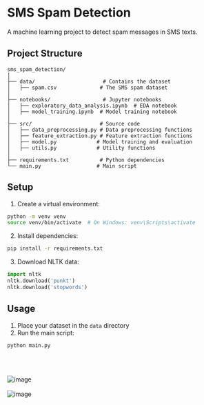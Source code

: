 # SMS Spam Detection

A machine learning project to detect spam messages in SMS texts.

## Project Structure

```
sms_spam_detection/
│
├── data/                      # Contains the dataset
│   ├── spam.csv              # The SMS spam dataset
│
├── notebooks/                 # Jupyter notebooks
│   ├── exploratory_data_analysis.ipynb  # EDA notebook
│   ├── model_training.ipynb  # Model training notebook
│
├── src/                      # Source code
│   ├── data_preprocessing.py # Data preprocessing functions
│   ├── feature_extraction.py # Feature extraction functions
│   ├── model.py             # Model training and evaluation
│   ├── utils.py             # Utility functions
│
├── requirements.txt          # Python dependencies
└── main.py                  # Main script
```

## Setup

1. Create a virtual environment:
```bash
python -m venv venv
source venv/bin/activate  # On Windows: venv\Scripts\activate
```

2. Install dependencies:
```bash
pip install -r requirements.txt
```

3. Download NLTK data:
```python
import nltk
nltk.download('punkt')
nltk.download('stopwords')
```







## Usage

1. Place your dataset in the `data` directory
2. Run the main script:
```bash
python main.py
```


<br><br>




![image](https://github.com/user-attachments/assets/bb4fb498-efb3-4cff-a733-36f68af69b9b)<br><br>
![image](https://github.com/user-attachments/assets/a4291dbe-a107-4f9b-abe8-0af115cab1d0)
